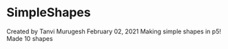 # SimpleShapes
 Created by Tanvi Murugesh
 February 02, 2021
 Making simple shapes in p5! Made 10 shapes
